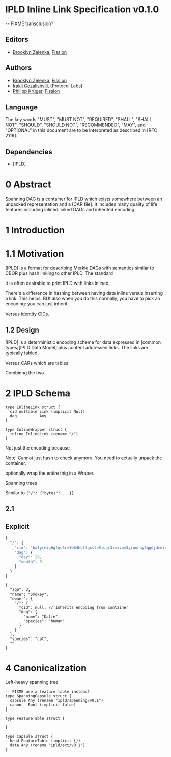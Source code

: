 # IPLD Inline Link Specification v0.1.0
-- FIXME transclusion?

## Editors

* [Brooklyn Zelenka], [Fission]

## Authors

* [Brooklyn Zelenka], [Fission]
* [Irakli Gozalishvili], [Protocol Labs]
* [Philipp Krüger], [Fission]

## Language

The key words "MUST", "MUST NOT", "REQUIRED", "SHALL", "SHALL NOT", "SHOULD", "SHOULD NOT", "RECOMMENDED", "MAY", and "OPTIONAL" in this document are to be interpreted as described in [RFC 2119].

## Dependencies

* [IPLD]

# 0 Abstract

Spanning DAG is a container for IPLD which exists somewhere between an unpacked representation and a [CAR file]. It includes many quality of life features including inlined linked DAGs and inherited encoding.

# 1 Introduction

# 1.1 Motivation

[IPLD] is a format for describing Merkle DAGs with semantics similar to CBOR plus hash linking to other IPLD. The standard 

It is often desirable to print IPLD with links inlined.

There's a difference in hashing between having data inline versus inserting a link. This helps. BUt also when you do this normally, you have to pick an encoding: you can just inherit.

Versus identity CIDs.

## 1.2 Design

[IPLD] is a deterministic encoding scheme for data expressed in [common types][IPLD Data Model] plus content addressed links. The links are typically tabled.

Versus CARs which are tables

Combinng the two

# 2 IPLD Schema

``` ipldsch
type InlineLink struct {
  cid nullable Link (implicit Null)
  dag          Any
}

type InlineWrapper struct {
  inline InlineLink (rename "/")
}
```

Not just the encoding because 

Note! Cannot just hash to check anymore. You need to actually unpack the container.

optionally wrap the entire thig in a Wraper.

Spanning trees

Similar to `{"/": {"bytes": ...}}`

## 2.1 

## Explicit 

``` js
{
  "/": {
    "cid": "bafyreig6gfqs6rm3w64hbffgcste5iugr3imvvum5yrouhuy5qgdjdcdiu", // Encoded as DAG-CBOR
    "dag": {
      "day": 29,
      "month": 9
    }
  }
}
```

``` ipldsch
{
  "age": 3,
  "name": "Smokey",
  "owner": {
    "/": {
      "cid": null, // Inherits encoding from container
      "dag": {
        "name": "Katie",
        "species": "human"
      }
    }
  },
  "species": "cat",
  ""
}
```

# 4 Canonicalization

Left-heavy spanning tree




<!-- TODOS -->


```
-- FIXME use a feature table instead?
type SpanningCapsule struct {
  capsule Any (rename "ipld/spanning/v0.1")
  canon   Bool (implicit false)
}

type FeatureTable struct {
   
}

type Capsule struct {
  head FeatureTable (implicit {})
  data Any (rename "ipld/ext/v0.1")
}
```

<!-- Links -->

[Brooklyn Zelenka]: https://github.com/expede 
[Fission]: https://fission.codes
[Irakli Gozalishvili]: https://github.com/Gozala
[Philipp Krüger]: https://github.com/matheus23
